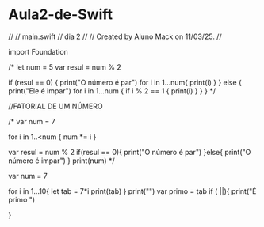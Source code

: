# Aula2-de-Swift




//
//  main.swift
//  dia 2
//
//  Created by Aluno Mack on 11/03/25.
//

import Foundation

/*
let num = 5
var resul = num % 2

if (resul == 0) {
    print("O número é par")
    for i in 1...num{
        print(i)
    }
} else {
    print("Ele é impar")
    for i in 1...num {
        if i % 2 == 1 {
            print(i)
        }
    }
}
*/

//FATORIAL DE UM NÚMERO

/*
var num = 7

for i in 1..<num {
    num *= i
}

var resul = num % 2
if(resul == 0){
    print("O número é par")
}else{
    print("O número é impar")
}
print(num)
*/



var num = 7

for i in 1...10{
    let tab = 7*i
    print(tab)
}
print("")
var primo = tab
if ( ||){
    print("É primo ")
    
}
